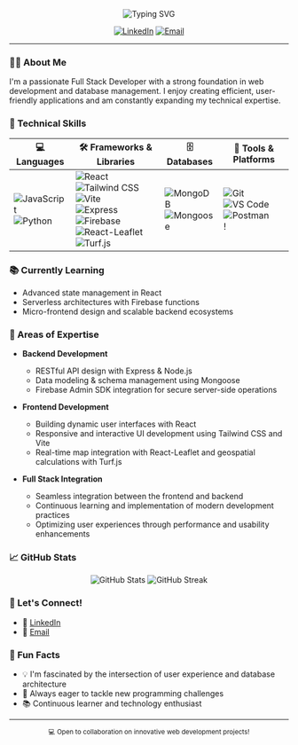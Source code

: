 <div align="center">
  <img src="https://readme-typing-svg.herokuapp.com?font=Fira+Code&pause=1000&color=54A6FF&center=true&vCenter=true&width=435&lines=Hi+%F0%9F%91%8B%2C+I'm+Abdallah+Yessine+Kriaa;Full+Stack+Developer;Always+learning+new+things" alt="Typing SVG" />
  
  [![LinkedIn](https://img.shields.io/badge/LinkedIn-%230077B5.svg?logo=linkedin&logoColor=white)](https://www.linkedin.com/in/abdallah-yessine-kriaa-4355562b2/)
  [![Email](https://img.shields.io/badge/Email-D14836?logo=gmail&logoColor=white)](mailto:abdallahkriaa0@gmail.com)
</div>

---

### 👨‍💻 About Me

I'm a passionate Full Stack Developer with a strong foundation in web development and database management. I enjoy creating efficient, user-friendly applications and am constantly expanding my technical expertise.

### 🚀 Technical Skills

<div align="center">

| 💻 Languages | 🛠 Frameworks & Libraries | 🗄️ Databases | 🔧 Tools & Platforms |
|--------------|---------------------------|--------------|----------------------|
| ![JavaScript](https://img.shields.io/badge/JavaScript-F7DF1E?style=flat&logo=javascript&logoColor=black) <br> ![Python](https://img.shields.io/badge/Python-3776AB?style=flat&logo=python&logoColor=white) | ![React](https://img.shields.io/badge/React-61DAFB?style=flat&logo=react&logoColor=black) <br> ![Tailwind CSS](https://img.shields.io/badge/Tailwind_CSS-38B2AC?style=flat&logo=tailwindcss&logoColor=white) <br> ![Vite](https://img.shields.io/badge/Vite-646CFF?style=flat&logo=vite&logoColor=white) <br> ![Express](https://img.shields.io/badge/Express-000000?style=flat&logo=express&logoColor=white) <br> ![Firebase](https://img.shields.io/badge/Firebase-FFCA28?style=flat&logo=firebase&logoColor=black) <br> ![React-Leaflet](https://img.shields.io/badge/React--Leaflet-3F51B5?style=flat&logo=leaflet&logoColor=white) <br> ![Turf.js](https://img.shields.io/badge/Turf.js-5C2D91?style=flat&logo=javascript&logoColor=white) | ![MongoDB](https://img.shields.io/badge/MongoDB-47A248?style=flat&logo=mongodb&logoColor=white) <br> ![Mongoose](https://img.shields.io/badge/Mongoose-000000?style=flat&logo=mongodb&logoColor=white) | ![Git](https://img.shields.io/badge/Git-F05032?style=flat&logo=git&logoColor=white) <br> ![VS Code](https://img.shields.io/badge/VS%20Code-007ACC?style=flat&logo=visual-studio-code&logoColor=white) <br> ![Postman](https://img.shields.io/badge/Postman-FF6C37?style=flat&logo=postman&logoColor=white) <br> ! |
</div>

### 📚 Currently Learning

- Advanced state management in React  
- Serverless architectures with Firebase functions  
- Micro-frontend design and scalable backend ecosystems

### 🎯 Areas of Expertise

- **Backend Development**
  - RESTful API design with Express & Node.js
  - Data modeling & schema management using Mongoose
  - Firebase Admin SDK integration for secure server-side operations

- **Frontend Development**
  - Building dynamic user interfaces with React
  - Responsive and interactive UI development using Tailwind CSS and Vite
  - Real-time map integration with React-Leaflet and geospatial calculations with Turf.js

- **Full Stack Integration**
  - Seamless integration between the frontend and backend
  - Continuous learning and implementation of modern development practices
  - Optimizing user experiences through performance and usability enhancements 
### 📈 GitHub Stats

<div align="center">
  <img src="https://github-readme-stats.vercel.app/api?username=Kriaa89&show_icons=true&theme=tokyonight" alt="GitHub Stats" />
  <img src="https://github-readme-streak-stats.herokuapp.com/?user=Kriaa89&theme=tokyonight" alt="GitHub Streak" />
</div>

### 🤝 Let's Connect!

- 💼 [LinkedIn](https://www.linkedin.com/in/abdallah-yessine-kriaa-4355562b2/)
- 📧 [Email](mailto:abdallahkriaa0@gmail.com)

### 🌟 Fun Facts

- 💡 I'm fascinated by the intersection of user experience and database architecture
- 🎯 Always eager to tackle new programming challenges
- 📚 Continuous learner and technology enthusiast

---

<div align="center">
  <sub>💻 Open to collaboration on innovative web development projects!</sub>
</div>


<!---
Kriaa89/Kriaa89 is a ✨ special ✨ repository because its `README.md` (this file) appears on your GitHub profile.
You can click the Preview link to take a look at your changes.
--->
